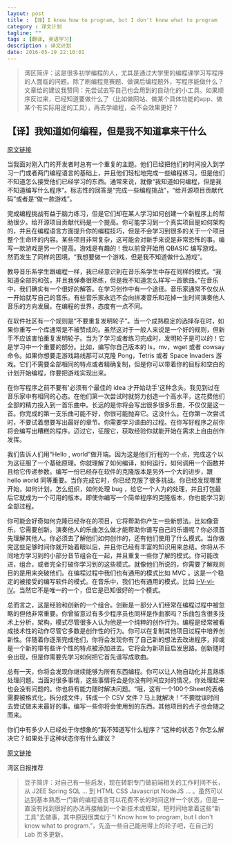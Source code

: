 ```yaml
---
layout: post
title : 【译】I know how to program, but I don't know what to program
category : 译文计划
tagline: ""
tags : [翻译, 英语学习]
description : 译文计划
date: 2016-05-19 22:10:01
---
```


> 湾区简评：这是很多初学编程的人，尤其是通过大学里的编程课学习写程序的人面临的问题。除了刷编程竞赛题、做课后编程题外，写程序能做什么？文章给的建议我赞同：先尝试去写自己也会用到的自动化的小工具。如果顺序反过来，已经知道要做什么了（比如做网站、做某个具体功能的app、做某个有实际用途的工具），再去学编程，会不会效果更好？

<!-- more -->

## 【译】我知道如何编程，但是我不知道拿来干什么

[原文链接](http://www.devdungeon.com/content/i-know-how-program-i-dont-know-what-program?utm_source=wanqu.co&utm_campaign=Wanqu+Daily&utm_medium=ios)

当我面对刚入门的开发者时总有一个重复的主题。他们已经把他们的时间投入到学习一门或者两门编程语言的基础上，并且他们轻松地完成一些编程练习，但是他们不知道怎么接受他们已经学习的东西。通常来说，就像“我知道如何编程，但是我不知道编写什么程序”。标志性的回答是“完成一些编程挑战”，“给开源项目贡献代码”或者是“做一款游戏”。

完成编程挑战有益于脑力练习，但是它们却在某人学习如何创建一个新程序上的帮助很少。给开源项目贡献代码是一个提高。你可能学习到一个真实项目是如何架构的，并且在编程语言方面提升你的编程技巧，但是不会学习到很多的关于一个项目整个生命环的内容。某些项目非常复杂，这可能会对新手来说是非常恐怖的事。编写一款游戏是另一个提高。游戏是有趣的！我以前曾开始用 QBASIC 编写游戏。然而发生了同样的困境。“我想要做一个游戏，但是我不知道做什么游戏”。

教导音乐系学生跟编程一样，我已经意识到在音乐系学生中存在同样的模式。“我知道全部的和弦，并且我弹奏很熟练，但是我不知道怎么样写一首歌曲。”在音乐中，我们确实有一个很好的解答。在学习创作中有一个途径。音乐家通常不仅仅从一开始就写自己的音乐。有些音乐家永远不会向拼凑音乐和花掉一生时间演奏他人音乐的方向发展。在编程的世界，态度有一点不同。

在软件社区有一个规则是“不要重复发明轮子”。当一个成熟稳定的选择存在时，如果你重写一个库通常是不被赞成的。虽然这对于一般人来说是一个好的规则，但新手不应该害怕重复发明轮子。当为了学习或者练习完成时，发明轮子是可以的！它是学习中一个重要的部分。比如，编写你自己版本的 ls，mv，wget 或者 cowsay 命令。如果你想要走游戏路线那可以克隆 Pong，Tetris 或者 Space Invaders 游戏。它们不需要全部相同的特点或者精确复制，但是你可以带着你的目标和空白的计划开始编程，你要把游戏实现出来。

在你写程序之前不要有'必须有个最佳的 idea 才开始动手'这种念头。我见到过在音乐家中有相同的心态。在他们第一次尝试时就努力创造一个高水平，这花费他们全部的精力投入到一首乐曲中。长远的是你将会写出很多很多乐曲，不仅仅是这一首。你完成的第一支乐曲可能不好，你很可能抛弃它。这没什么。在你第一次尝试时，不要试着想要写出最好的章节。你需要学习谱曲的过程。在你写好程序之前你将会编写出糟糕的程序。迈过它，征服它，获取经验你就能开始在需求上自由创作发挥。

我们告诉人们用“Hello , world”做开端。因为这是他们行程的一个点，完成这个以为这征服了一个基础原理。你就理解了如何编译，如何运行，如何调用一个函数并且给它传递参数。编写一份已经存在软件的克隆版本是另外一个大的进步，跟 hello world 同等重要。当你完成它时，你已经克服了很多挑战。你已经发现哪里开始，如何计划，怎么组织，如何处理 bug ，给它一个人为的处理，并且打包最后它就成为一个可用的版本。即使你编写一个简单程序的克隆版本，你也能学习到全部过程。

你可能会好奇如何克隆已经存在的项目，它将帮助你产生一些新想法。比如像音乐，它需要创新。演奏他人的乐曲怎么做才能帮助你谱写自己的乐谱呢？你必须首先理解其他人。你必须去了解他们如何创作的，还有他们使用了什么模式。当你做完这些足够时间你就开始着眼以后，并且你已经有丰富的知识用来总结。你将从不同地方学习到的小部分音节组合在一起，并且重复一些你了解的模式。你可能改进，组合，或者完全打破你学习到的这些模式。就像他们所说的，你需要了解规则目的是用来突破他们。在编程过程中我们也有通用的模式比如 MVC 。这是一个稳定的被接受的编写软件的模式。在音乐中，我们也有通用的模式。比如 [I-V-vi-IV](https://en.wikipedia.org/wiki/I%E2%80%93V%E2%80%93vi%E2%80%93IV_progression)。当然它不是唯一的一个，但它是已知很好的一个模式。

总而言之，这是经验和创新的一个组合。创新是一部分人们经常在编程过程中被忽略的但他非常重要。你曾留意过有多少程序员也同样是作曲家吗？乐曲包含很多技术上分析，架构，模式尽管很多人认为他是一个纯粹的创作行为。编程是经常被看成技术性的动作尽管它多数是创作性的行为。你可以在复制其他项目过程中培养创新性。伴随着你逐渐完成他们，你将会发现你有了自己新的想法去改进程序，抑或是一个新的带有些许个性的特点被添加进去。它将会为新项目启发思路。创新随时会出现，但是你需要先学习如何把它首先谱写成歌曲。

总有一天，你将会发现你继续能够为所有东西编程。你可以让人物自动化并且熟练处理问题。当面对很多事情，这些事情将会是你没有时间应对的情况，你处理起来也会没有问题的。你也将有能力随时解决问题。“哦，这有一个100个Sheet的表格需要被格式化，拆分成文件，转成一个 CSV 文件？马上就解决！”不要耽误时间去尝试做未来最好的事。编写一些你将会使用到的东西。其他项目的点子也会随之而来。

你们中有多少人已经处于你想象的“我不知道写什么程序？”这种的状态？你怎么解决它？如果处于这种状态你有什么建议？

[原文链接](http://www.devdungeon.com/content/i-know-how-program-i-dont-know-what-program?utm_source=wanqu.co&utm_campaign=Wanqu+Daily&utm_medium=ios)

湾区日报推荐

> 豆子简评：对自己有一些启发，现在转职专门做前端相关的工作时间不长，从 J2EE Spring SQL  ... 到 HTML CSS Javascript NodeJS ... 。虽然可以达到基本熟悉一门新的编程语言可以花费不长的时间这样一个状态，但是一直没有找到很好的办法再接触到一个新技术或框架，短时间地拿着这些“新工具”去做事，其中原因很类似于“I Know how to program, but I don't know what to program.”，先造一些自己能用得上的轮子吧，在自己的 Lab 页多更新。